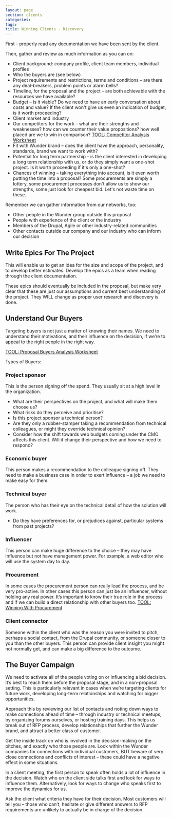 ```yaml
---
layout: page
section: clients
categories:
tags:
title: Winning Clients - Discovery
---
```


First - properly read any documentation we have been sent by the client.

Then, gather and review as much information as you can on:

- Client background: company profile, client team members, individual profiles
- Who the buyers are (see below)
- Project requirements and restrictions, terms and conditions – are there any deal-breakers, problem points or alarm bells?
- Timeline, for the proposal and the project – are both achievable with the resources we have available?
- Budget – is it viable? Do we need to have an early conversation about costs and value? If the client won't give us even an indication of budget, is it worth proceeding?
- Client market and industry
- Our competitors for the work – what are their strengths and weaknesses? how can we counter their value propositions? how well placed are we to win in comparison? [TOOL: Competitor Analysis Worksheet](https://docs.google.com/a/wunderkraut.com/presentation/d/13-O3-MIzIr7H-507WzlHSJBsZr7ryYF11GOb0xpS9Ys/edit)
- Fit with Wunder brand – does the client have the approach, personality, standards, brand we want to work with?
- Potential for long term partnership - is the client interested in developing a long term relationship with us, or do they simply want a one-shot project. Is it worth proceeding if it's only a one-shot?
- Chances of winning – taking everything into account, is it even worth putting the time into a proposal? Some procurements are simply a lottery, some procurement processes don't allow us to show our strengths, some just look for cheapest bid. Let's not waste time on these.

Remember we can gather information from our networks, too:

- Other people in the Wunder group outside this proposal
- People with experience of the client or the industry
- Members of the Drupal, Agile or other industry-related communities
- Other contacts outside our company and our industry who can inform our decision

## Write Epics For The Project
This will enable us to get an idea for the size and scope of the project, and to develop better estimates. Develop the epics as a team when reading through the client documentation.

These epics should eventually be included in the proposal, but make very clear that these are just our assumptions and current best understanding of the project. They WILL change as proper user research and discovery is done.

## Understand Our Buyers
Targeting buyers is not just a matter of knowing their names. We need to understand their motivations, and their influence on the decision, if we’re to appeal to the right people in the right way.

[TOOL: Proposal Buyers Analysis Worksheet](https://docs.google.com/a/wunderkraut.com/document/d/1T7jVOxPANJN7L2EJKCjbqBpH1fHrXi_1jjKdMo_ARjc/edit)

Types of Buyers:

### Project sponsor
This is the person signing off the spend. They usually sit at a high level in the organization.

- What are their perspectives on the project, and what will make them choose us?
- What risks do they perceive and prioritise?
- Is this project sponsor a technical person?
- Are they only a rubber-stamper taking a recommendation from technical colleagues, or might they override technical opinion?
- Consider how the shift towards web budgets coming under the CMO affects this client. Will it change their perspective and how we need to respond?

### Economic buyer
This person makes a recommendation to the colleague signing off. They need to make a business case in order to exert influence – a job we need to make easy for them.

### Technical buyer
The person who has their eye on the technical detail of how the solution will work.

- Do they have preferences for, or prejudices against, particular systems from past projects?

### Influencer
This person can make huge difference to the choice – they may have influence but not have management power. For example, a web editor who will use the system day to day.

### Procurement
In some cases the procurement person can really lead the process, and be very pro-active. In other cases this person can just be an influencer, without holding any real power. It’s important to know their true role in the process and if we can build a direct relationship with other buyers too.
[TOOL: Winning With Procurement](https://docs.google.com/a/wunderkraut.com/presentation/d/1IPr04C39adDeVOjiZwLAfn9ZPkPNCJ6rfx09raTWmCk/edit)

### Client connector
Someone within the client who was the reason you were invited to pitch, perhaps a social contact, from the Drupal community, or someone closer to you than the other buyers.
This person can provide client insight you might not normally get, and can make a big difference to the outcome.


## The Buyer Campaign
We need to activate all of the people voting on or influencing a bid decision. It’s best to reach them before the proposal stage, and in a non-proposal setting. This is particularly relevant in cases when we’re targeting clients for future work, developing long-term relationships and watching for bigger opportunities.

Approach this by reviewing our list of contacts and noting down ways to make connections ahead of time – through industry or technical meetups, by organizing forums ourselves, or hosting training days. This helps us break out of RFP process, develop relationships that further the Wunder brand, and attract a better class of customer.

Get the inside track on who is involved in the decision-making on the pitches, and exactly who those people are. Look within the Wunder companies for connections with individual customers, BUT beware of very close connections and conflicts of interest – these could have a negative effect in some situations.

In a client meeting, the first person to speak often holds a lot of influence in the decision. Watch who on the client side talks first and look for ways to influence them. Alternatively, look for ways to change who speaks first to improve the dynamics for us.

Ask the client what criteria they have for their decision. Most customers will tell you – those who can’t, hesitate or give different answers to RFP requirements are unlikely to actually be in charge of the decision.
